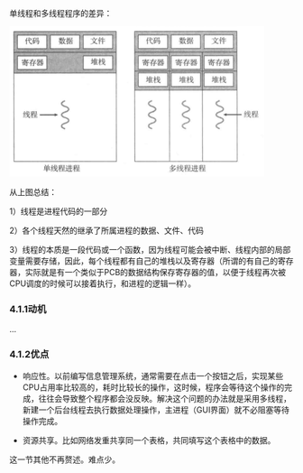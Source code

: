 单线程和多线程程序的差异：

![](../../assets/2022-10-17-20-05-06-image.png)

从上图总结：

1）线程是进程代码的一部分

2）各个线程天然的继承了所属进程的数据、文件、代码

3）线程的本质是一段代码或一个函数，因为线程可能会被中断、线程内部的局部变量需要存储，因此，每个线程都有自己的堆栈以及寄存器（所谓的有自己的寄存器，实际就是有一个类似于PCB的数据结构保存寄存器的值，以便于线程再次被CPU调度的时候可以接着执行，和进程的逻辑一样）。

### 4.1.1动机

...

### 4.1.2优点

* 响应性。以前编写信息管理系统，通常需要在点击一个按钮之后，实现某些CPU占用率比较高的，耗时比较长的操作，这时候，程序会等待这个操作的完成，往往会导致整个程序都会没反映。解决这个问题的办法就是采用多线程，新建一个后台线程去执行数据处理操作，主进程（GUI界面）就不必阻塞等待操作完成。

*  资源共享。比如网络发重共享同一个表格，共同填写这个表格中的数据。

这一节其他不再赘述。难点少。
